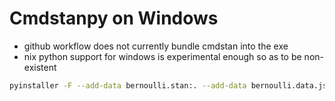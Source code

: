 # Cmdstanpy on Windows

- github workflow does not currently bundle cmdstan into the exe
- nix python support for windows is experimental enough so as to be non-existent

``` sh
pyinstaller -F --add-data bernoulli.stan:. --add-data bernoulli.data.json:. --add-binary $CMDSTAN:./cmdstan  --runtime-hook env_patch.py cmd.py
```
